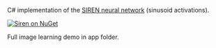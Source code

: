 C# implementation of the [SIREN neural network](https://vsitzmann.github.io/siren/)
(sinusoid activations).

[![Siren on NuGet](https://img.shields.io/nuget/v/LostTech.Torch.Siren)](https://www.nuget.org/packages/LostTech.Torch.Siren/)

Full image learning demo in app folder.
